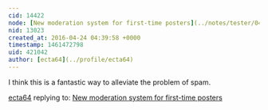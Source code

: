 ```yaml
---
cid: 14422
node: [New moderation system for first-time posters](../notes/tester/04-23-2016/new-moderation-system-for-first-time-posters)
nid: 13023
created_at: 2016-04-24 04:39:58 +0000
timestamp: 1461472798
uid: 421042
author: [ecta64](../profile/ecta64)
---
```


I think this is a fantastic way to alleviate the problem of spam.

[ecta64](../profile/ecta64) replying to: [New moderation system for first-time posters](../notes/tester/04-23-2016/new-moderation-system-for-first-time-posters)

